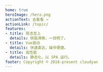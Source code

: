 ```yaml
---
home: true
heroImage: /hero.png
actionText: 去看看 →
actionLink: /topic/
features:
- title: 简洁至上
  details: 排版清晰，一目明了。
- title: Vue驱动
  details: 快速直达，操作便捷。
- title: 高性能
  details: 静态化，以 SPA 运行。
footer: Copyright © 2018-present cloudyan
---
```


